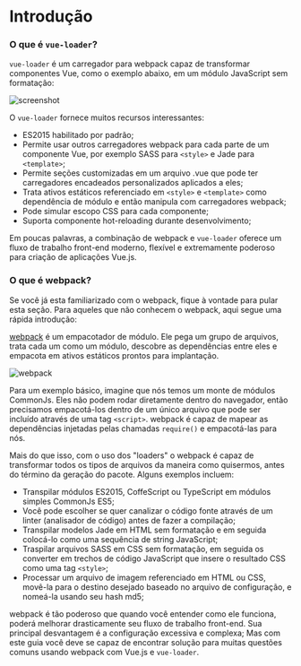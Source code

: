 # Introdução

### O que é `vue-loader`?

`vue-loader` é um carregador para webpack capaz de transformar componentes Vue, como o exemplo abaixo, em um módulo JavaScript sem formatação:

![screenshot](http://blog.evanyou.me/images/vue-component.png)

O `vue-loader` fornece muitos recursos interessantes:

- ES2015 habilitado por padrão;
- Permite usar outros carregadores webpack para cada parte de um componente Vue, por exemplo SASS para `<style>` e Jade para `<template>`;
- Permite seções customizadas em um arquivo .vue que pode ter carregadores encadeados personalizados aplicados a eles;
- Trata ativos estáticos referenciado em `<style>` e `<template>` como dependência de módulo e então manipula com carregadores webpack;
- Pode simular escopo CSS para cada componente;
- Suporta componente hot-reloading durante desenvolvimento;

Em poucas palavras, a combinação de webpack e `vue-loader` oferece um fluxo de trabalho front-end moderno, flexível e extremamente poderoso para criação de aplicações Vue.js.

### O que é webpack?

Se você já esta familiarizado com o webpack, fique à vontade para pular esta seção. Para aqueles que não conhecem o webpack, aqui segue uma rápida introdução:

[webpack](http://webpack.github.io/) é um empacotador de módulo. Ele pega um grupo de arquivos, trata cada um como um módulo, descobre as dependências entre eles e empacota em ativos estáticos prontos para implantação.

![webpack](http://webpack.github.io/assets/what-is-webpack.png)

Para um exemplo básico, imagine que nós temos um monte de módulos CommonJs. Eles não podem rodar diretamente dentro do navegador, então precisamos empacotá-los dentro de um único arquivo que pode ser incluído através de uma tag `<script>`. webpack é capaz de mapear as dependências injetadas pelas chamadas `require()` e empacotá-las para nós.

Mais do que isso, com o uso dos "loaders" o webpack é capaz de transformar todos os tipos de arquivos da maneira como quisermos, antes do término da geração do pacote. Alguns exemplos incluem:

- Transpilar módulos ES2015, CoffeScript ou TypeScript em módulos simples CommonJs ES5;
- Você pode escolher se quer canalizar o código fonte através de um linter \(analisador de código\) antes de fazer a compilação;
- Transpilar modelos Jade em HTML sem formatação e em seguida colocá-lo como uma sequência de string JavaScript;
- Traspilar arquivos SASS em CSS sem formatação, em seguida os converter em trechos de código JavaScript que insere o resultado CSS como uma tag `<style>`;
- Processar um arquivo de imagem referenciado em HTML ou CSS, movê-la para o destino desejado baseado no arquivo de configuração, e nomeá-la usando seu hash md5;

webpack é tão poderoso que quando você entender como ele funciona, poderá melhorar drasticamente seu fluxo de trabalho front-end. Sua principal desvantagem é a configuração excessiva e complexa; Mas com este guia você deve se capaz de encontrar solução para muitas questões comuns usando webpack com Vue.js e `vue-loader`.
